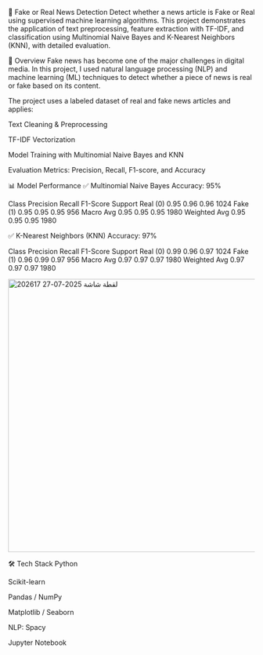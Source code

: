 📰 Fake or Real News Detection
Detect whether a news article is Fake or Real using supervised machine learning algorithms. This project demonstrates the application of text preprocessing, feature extraction with TF-IDF, and classification using Multinomial Naive Bayes and K-Nearest Neighbors (KNN), with detailed evaluation.

🚀 Overview
Fake news has become one of the major challenges in digital media. In this project, I used natural language processing (NLP) and machine learning (ML) techniques to detect whether a piece of news is real or fake based on its content.

The project uses a labeled dataset of real and fake news articles and applies:

Text Cleaning & Preprocessing

TF-IDF Vectorization

Model Training with Multinomial Naive Bayes and KNN

Evaluation Metrics: Precision, Recall, F1-score, and Accuracy

📊 Model Performance
✅ Multinomial Naive Bayes
Accuracy: 95%

Class	Precision	Recall	F1-Score	Support
Real (0)	0.95	0.96	0.96	1024
Fake (1)	0.95	0.95	0.95	956
Macro Avg	0.95	0.95	0.95	1980
Weighted Avg	0.95	0.95	0.95	1980

✅ K-Nearest Neighbors (KNN)
Accuracy: 97%

Class	Precision	Recall	F1-Score	Support
Real (0)	0.99	0.96	0.97	1024
Fake (1)	0.96	0.99	0.97	956
Macro Avg	0.97	0.97	0.97	1980
Weighted Avg	0.97	0.97	0.97	1980

<img width="558" height="557" alt="لقطة شاشة 2025-07-27 202617" src="https://github.com/user-attachments/assets/ac03c960-b3d6-40a6-8c00-43e41e1e32b7" />


🛠️ Tech Stack
Python

Scikit-learn

Pandas / NumPy

Matplotlib / Seaborn

NLP: Spacy

Jupyter Notebook
